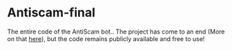 # Antiscam-final
The entire code of the AntiScam bot..
The project has come to an end (More on that [here]([https://github.com/45i/Antiscam-final](https://twitter.com/SirFBombs/status/1498657747604504578))), but the code remains publicly available and free to use!
